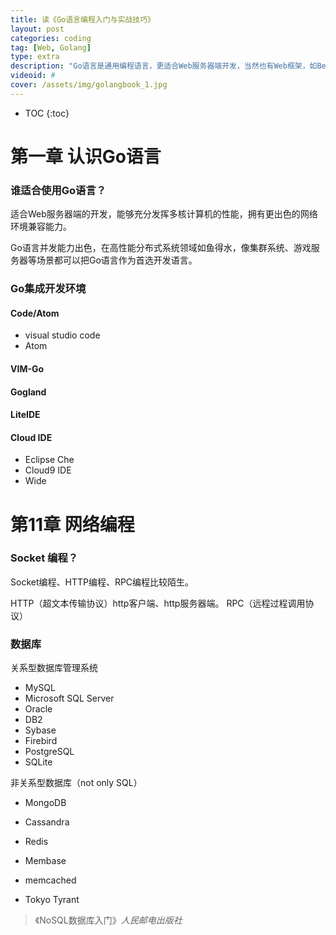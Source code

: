 ```yaml
---
title: 读《Go语言编程入门与实战技巧》
layout: post
categories: coding
tag: [Web, Golang]
type: extra
description: "Go语言是通用编程语言，更适合Web服务器端开发，当然也有Web框架，如Beego、Gorilla，但根据目前的知识和需求，还不需要深入了解。"
videoid: #
cover: /assets/img/golangbook_1.jpg
---
```


* TOC
{:toc}

# 第一章 认识Go语言

### 谁适合使用Go语言？

适合Web服务器端的开发，能够充分发挥多核计算机的性能，拥有更出色的网络环境兼容能力。

Go语言并发能力出色，在高性能分布式系统领域如鱼得水，像集群系统、游戏服务器等场景都可以把Go语言作为首选开发语言。

### Go集成开发环境

#### Code/Atom

- visual studio code
- Atom

#### VIM-Go

#### Gogland
#### LiteIDE

####  Cloud IDE

- Eclipse Che
- Cloud9 IDE
- Wide


# 第11章 网络编程


### Socket 编程？

Socket编程、HTTP编程、RPC编程比较陌生。

HTTP（超文本传输协议）http客户端、http服务器端。
RPC（远程过程调用协议）

### 数据库


关系型数据库管理系统

- MySQL
- Microsoft SQL Server
- Oracle
- DB2
- Sybase
- Firebird
- PostgreSQL
- SQLite

非关系型数据库（not only SQL）

- MongoDB
- Cassandra
- Redis
- Membase

- memcached
- Tokyo Tyrant 


> 《NoSQL数据库入门》_人民邮电出版社_

